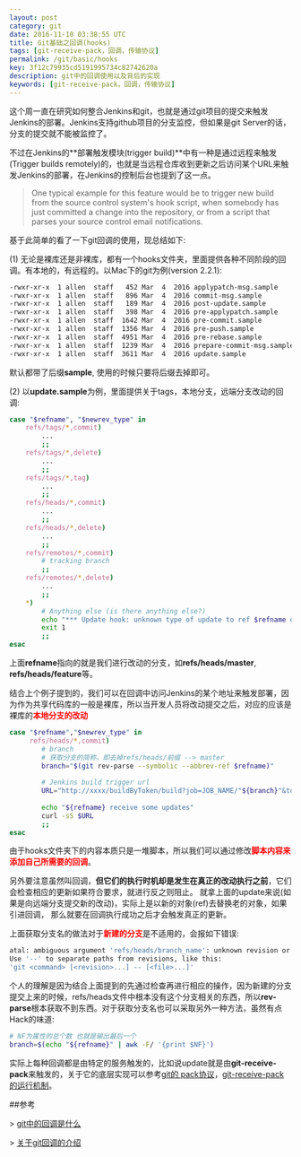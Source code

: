 ```yaml
---
layout: post
category: git
date: 2016-11-10 03:38:55 UTC
title: Git基础之回调(hooks)
tags: [git-receive-pack，回调，传输协议]
permalink: /git/basic/hooks
key: 3f12c79935cd5191995734c82742620a
description: git中的回调使用以及背后的实现
keywords: [git-receive-pack，回调，传输协议]
---
```


这个周一直在研究如何整合Jenkins和git，也就是通过git项目的提交来触发Jenkins的部署。Jenkins支持github项目的分支监控，但如果是git Server的话，分支的提交就不能被监控了。

不过在Jenkins的**部署触发模块(trigger build)**中有一种是通过远程来触发(Trigger builds remotely)的，也就是当远程仓库收到更新之后访问某个URL来触发Jenkins的部署，在Jenkins的控制后台也提到了这一点。

> One typical example for this feature would be to trigger new build from the source control system's hook script, when somebody has just committed a change into the repository, or from a script that parses your source control email notifications.

基于此简单的看了一下git回调的使用，现总结如下:

(1) 无论是裸库还是非裸库，都有一个hooks文件夹，里面提供各种不同阶段的回调。有本地的，有远程的。以Mac下的git为例(version 2.2.1):

```bash
-rwxr-xr-x  1 allen  staff   452 Mar  4  2016 applypatch-msg.sample
-rwxr-xr-x  1 allen  staff   896 Mar  4  2016 commit-msg.sample
-rwxr-xr-x  1 allen  staff   189 Mar  4  2016 post-update.sample
-rwxr-xr-x  1 allen  staff   398 Mar  4  2016 pre-applypatch.sample
-rwxr-xr-x  1 allen  staff  1642 Mar  4  2016 pre-commit.sample
-rwxr-xr-x  1 allen  staff  1356 Mar  4  2016 pre-push.sample
-rwxr-xr-x  1 allen  staff  4951 Mar  4  2016 pre-rebase.sample
-rwxr-xr-x  1 allen  staff  1239 Mar  4  2016 prepare-commit-msg.sample
-rwxr-xr-x  1 allen  staff  3611 Mar  4  2016 update.sample
```

默认都带了后缀**sample**, 使用的时候只要将后缀去掉即可。

(2) 以**update.sample**为例，里面提供关于tags，本地分支，远端分支改动的回调:

```bash
case "$refname", "$newrev_type" in
	refs/tags/*,commit)
        ...
		;;
	refs/tags/*,delete)
        ...
		;;
	refs/tags/*,tag)
        ...
		;;
	refs/heads/*,commit)
        ...
		;;
	refs/heads/*,delete)
        ...
		;;
	refs/remotes/*,commit)
		# tracking branch
		;;
	refs/remotes/*,delete)
        ...
		;;
	*)
		# Anything else (is there anything else?)
		echo "*** Update hook: unknown type of update to ref $refname of type $newrev_type" >&2
		exit 1
		;;
esac
```

上面**refname**指向的就是我们进行改动的分支，如**refs/heads/master**,  **refs/heads/feature**等。

结合上个例子提到的，我们可以在回调中访问Jenkins的某个地址来触发部署，因为作为共享代码库的一般是裸库，所以当开发人员将改动提交之后，对应的应该是裸库的<b style="color:red">本地分支的改动</b>

```bash
case "$refname","$newrev_type" in
	 refs/heads/*,commit)
		# branch
	    # 获取分支的简称，即去掉refs/heads/前缀 --> master
		branch="$(git rev-parse --symbolic --abbrev-ref $refname)"
		
		# Jenkins build trigger url
		URL="http://xxxx/buildByToken/build?job=JOB_NAME/"${branch}"&token=TOKEN"
		
		echo "${refname} receive some updates"
		curl -sS $URL
		;;
esac
```

由于hooks文件夹下的内容本质只是一堆脚本，所以我们可以通过修改<b style="color:red">脚本内容来添加自己所需要的回调</b>。

另外要注意虽然叫回调，<b class="highlight">但它们的执行时机却是发生在真正的改动执行之前</b>，它们会检查相应的更新如果符合要求，就进行反之则阻止。 就拿上面的update来说(如果是向远端分支提交新的改动)，实际上是以新的对象(ref)去替换老的对象，如果引进回调， 那么就要在回调执行成功之后才会触发真正的更新。

上面获取分支名的做法对于<b style="color:red">新建的分支</b>是不适用的，会报如下错误:

```bash
atal: ambiguous argument 'refs/heads/branch_name': unknown revision or path not in the working tree.
Use '--' to separate paths from revisions, like this:
'git <command> [<revision>...] -- [<file>...]'
```

个人的理解是因为结合上面提到的先通过检查再进行相应的操作，因为新建的分支提交上来的时候，refs/heads文件中根本没有这个分支相关的东西，所以**rev-parse**根本获取不到东西。对于获取分支名也可以采取另外一种方法，虽然有点Hack的味道:

```bash
# NF为属性的总个数 也就是输出最后一个
branch=$(echo "${refname}" | awk -F/ '{print $NF}')
```

实际上每种回调都是由特定的服务触发的，比如说update就是由**git-receive-pack**来触发的，关于它的底层实现可以参考[git的 pack协议](https://github.com/git/git/blob/master/Documentation/technical/pack-protocol.txt)，[git-receive-pack的运行机制](http://stackoverflow.com/questions/10662056/how-does-git-receive-pack-work)。


##参考

\> [git中的回调是什么](http://githooks.com/)

\> [关于git回调的介绍](https://git-scm.com/docs/githooks)

